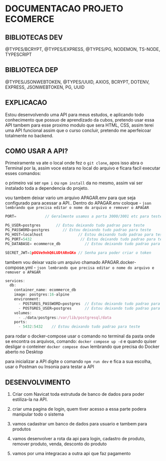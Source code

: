 # DOCUMENTACAO PROJETO ECOMERCE

## BIBLIOTECAS DEV
@TYPES/BCRYPT, @TYPES/EXPRESS, @TYPES/PG, NODEMON, TS-NODE, TYPESCRIPT

## BIBLIOTECA DEP
@TYPES/JSONWEBTOKEN, @TYPES/UUID, AXIOS, BCRYPT, DOTENV, EXPRESS, JSONWEBTOKEN, PG, UUID 

## EXPLICACAO
Estou desenvolvendo uma API para meus estudos, e aplicando todo conhecimento que possuo de aprendizado da cubos, pretendo usar essa API tambem para esse proximo modulo que sera HTML, CSS, assim terei uma API funcional assim que o curso concluir, pretendo me aperfeicoar totalmente no backend.

## COMO USAR A API?
Primeiramente va ate o local onde fez o `git clone`, apos isso abra o Terminal por la, assim voce estara no local do arquivo e ficara facil executar esses comandos:

o primeiro vai ser `npm i` ou `npm install` da no mesmo, assim vai ser instalado toda a dependencia do projeto.

vou tambem deixar vario um arquivo APAGAR.env para que seja configurado para acessar a API.. Dentro do APAGAR.env coloque - ```json lembrando que precisa editar o nome do arquivo e remover o APAGAR```
 
```ts
PORT=             // Geralmente usamos a porta 3000/3001 etc para testes

PG_USER=postgres       // Estou deixando tudo padrao para teste
PG_PASSWORD=postgres      // Estou deixando tudo padrao para teste
PG_HOST=localhost                // Estou deixando tudo padrao para teste
PG_PORT=5432                      // Estou deixando tudo padrao para teste
PG_DATABASE= ecommerce_db           // Estou deixando tudo padrao para teste

SECRET_JWT=1pOGVe9nhQ6LUDtARnGKo // Senha para poder criar o token 
```

tambem vou deixar vazio um arquivo chamado APAGAR.docker-compose.yml - ```json lembrando que precisa editar o nome do arquivo e remover o APAGAR```

```ts
services:
  db:
    container_name: ecommerce_db
    image: postgres:16-alpine
    environment:
      - POSTGRES_PASSWORD=postgres  // Estou deixando tudo padrao para teste
      - POSTGRES_USER=postgres      // Estou deixando tudo padrao para teste
    volumes:
      - ./data/postgres:/var/lib/postgresql/data
    ports: 
      - 5432:5432    // Estou deixando tudo padrao para teste

```

para rodar o docker-compose usar o comando no terminal da pasta onde se encontra os arquivos, comando: `docker compose up -d` e quando quiser desligar o conteiner `docker compose down` lembrando que precisa do Docker aberto no Desktop

para inicializar a API digite o comando `npm run dev` e fica a sua escolha, usar o Postman ou Insonia para testar a API


## DESENVOLVIMENTO

1. Criar com Navicat toda estrutuda de banco de dados para poder estiliza-la na API.

2. criar uma pagina de login, quem tiver acesso a essa parte podera manipular todo o sistema

3. vamos cadastrar um banco de dados para usuario e tambem para produtos

4. vamos desenvolver a rota da api para login, cadastro de produto, remover produto, venda, desconto do produto

5. vamos por uma integracao a outra api que faz pagamento
